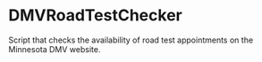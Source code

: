 # DMVRoadTestChecker
Script that checks the availability of road test appointments on the Minnesota DMV website.
